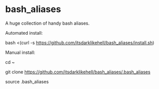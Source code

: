 # bash_aliases
A huge collection of handy bash aliases.

Automated install:

bash <(curl -s https://github.com/itsdarklikehell/bash_aliases/install.sh)

Manual install:

cd ~

git clone https://github.com/itsdarklikehell/bash_aliases/.bash_aliases

source .bash_aliases

